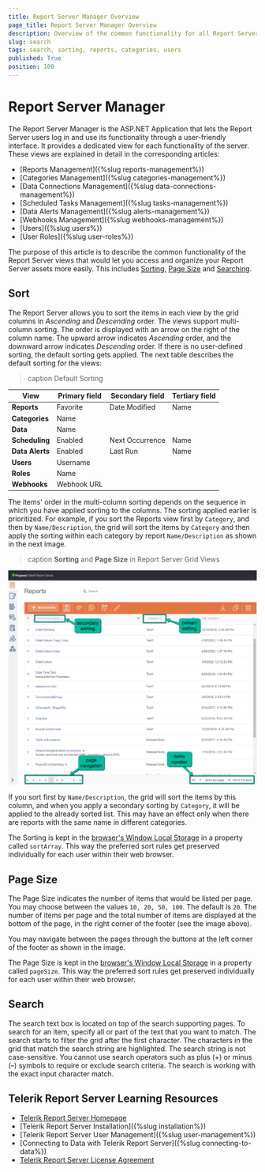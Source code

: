 ```yaml
---
title: Report Server Manager Overview
page_title: Report Server Manager Overview
description: Overview of the common functionality for all Report Server Manager Views - Search, Sorting, etc.
slug: search
tags: search, sorting, reports, categories, users
published: True
position: 100
---
```


# Report Server Manager

The Report Server Manager is the ASP.NET Application that lets the Report Server users log in and use its functionality through a user-friendly interface. It provides a dedicated view for each functionality of the server. These views are explained in detail in the corresponding articles:

* [Reports Management]({%slug reports-management%})
* [Categories Management]({%slug categories-management%})
* [Data Connections Management]({%slug data-connections-management%})
* [Scheduled Tasks Management]({%slug tasks-management%})
* [Data Alerts Management]({%slug alerts-management%})
* [Webhooks Management]({%slug webhooks-management%})
* [Users]({%slug users%})
* [User Roles]({%slug user-roles%}) 

The purpose of this article is to describe the common functionality of the Report Server views that would let you access and organize your Report Server assets more easily. This includes [Sorting](#Sort), [Page Size](#page-size) and [Searching](#search).

## Sort

The Report Server allows you to sort the items in each view by the grid columns in _Ascending_ and _Descending_ order. The views support multi-column sorting. The order is displayed with an arrow on the right of the column name. The upward arrow indicates _Ascending_ order, and the downward arrow indicates _Descending_ order. If there is no user-defined sorting, the default sorting gets applied. The next table describes the default sorting for the views:

>caption Default Sorting

| View | Primary field | Secondary field | Tertiary field |
|---|---|---|---|
|__Reports__| Favorite | Date Modified | Name |
|__Categories__| Name | | |
|__Data__| Name | | |
|__Scheduling__| Enabled | Next Occurrence | Name |
|__Data Alerts__| Enabled | Last Run | Name |
|__Users__| Username | | |
|__Roles__| Name | | |
|__Webhooks__| Webhook URL | | |

The items' order in the multi-column sorting depends on the sequence in which you have applied sorting to the columns. The sorting applied earlier is prioritized. For example, if you sort the Reports view first by `Category`, and then by `Name/Description`, the grid will sort the items by `Category` and then apply the sorting within each category by report `Name/Description` as shown in the next image. 

>caption __Sorting__ and __Page Size__ in Report Server Grid Views

![Sorting and Page Size](../images/report-server-images/sorting-page-size.png)

If you sort first by `Name/Description`, the grid will sort the items by this column, and when you apply a secondary sorting by `Category`, it will be applied to the already sorted list. This may have an effect only when there are reports with the same name in different categories.

The Sorting is kept in the [browser's Window Local Storage](https://developer.mozilla.org/en-US/docs/Web/API/Window/localStorage) in a property called `sortArray`. This way the preferred sort rules get preserved individually for each user within their web browser.

## Page Size

The Page Size indicates the number of items that would be listed per page. You may choose between the values `10, 20, 50, 100`. The default is `20`. The number of items per page and the total number of items are displayed at the bottom of the page, in the right corner of the footer (see the image above). 

You may navigate between the pages through the buttons at the left corner of the footer as shown in the image.

The Page Size is kept in the [browser's Window Local Storage](https://developer.mozilla.org/en-US/docs/Web/API/Window/localStorage) in a property called `pageSize`. This way the preferred sort rules get preserved individually for each user within their web browser.

## Search

The search text box is located on top of the search supporting pages. To search for an item, specify all or part of the text that you want to match. The search starts to filter the grid after the first character. The characters in the grid that match the search string are highlighted. The search string is not case-sensitive. You cannot use search operators such as plus (+) or minus (–) symbols to require or exclude search criteria. The search is working with the exact input character match.

## Telerik Report Server Learning Resources

* [Telerik Report Server Homepage](https://www.telerik.com/report-server)
* [Telerik Report Server Installation]({%slug installation%})
* [Telerik Report Server User Management]({%slug user-management%})
* [Connecting to Data with Telerik Report Server]({%slug connecting-to-data%})
* [Telerik Report Server License Agreement](https://www.telerik.com/purchase/license-agreement/report-server)

